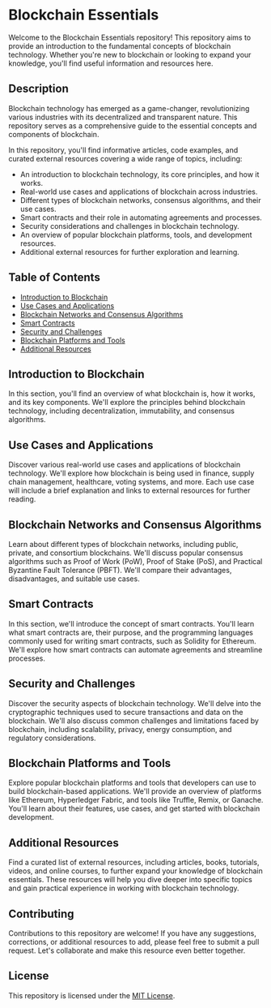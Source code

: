 # Blockchain Essentials

Welcome to the Blockchain Essentials repository! This repository aims to provide an introduction to the fundamental concepts of blockchain technology. Whether you're new to blockchain or looking to expand your knowledge, you'll find useful information and resources here.


## Description

Blockchain technology has emerged as a game-changer, revolutionizing various industries with its decentralized and transparent nature. This repository serves as a comprehensive guide to the essential concepts and components of blockchain.

In this repository, you'll find informative articles, code examples, and curated external resources covering a wide range of topics, including:

- An introduction to blockchain technology, its core principles, and how it works.
- Real-world use cases and applications of blockchain across industries.
- Different types of blockchain networks, consensus algorithms, and their use cases.
- Smart contracts and their role in automating agreements and processes.
- Security considerations and challenges in blockchain technology.
- An overview of popular blockchain platforms, tools, and development resources.
- Additional external resources for further exploration and learning.


## Table of Contents

- [Introduction to Blockchain](#introduction-to-blockchain)
- [Use Cases and Applications](#use-cases-and-applications)
- [Blockchain Networks and Consensus Algorithms](#blockchain-networks-and-consensus-algorithms)
- [Smart Contracts](#smart-contracts)
- [Security and Challenges](#security-and-challenges)
- [Blockchain Platforms and Tools](#blockchain-platforms-and-tools)
- [Additional Resources](#additional-resources)

## Introduction to Blockchain

In this section, you'll find an overview of what blockchain is, how it works, and its key components. We'll explore the principles behind blockchain technology, including decentralization, immutability, and consensus algorithms.

## Use Cases and Applications

Discover various real-world use cases and applications of blockchain technology. We'll explore how blockchain is being used in finance, supply chain management, healthcare, voting systems, and more. Each use case will include a brief explanation and links to external resources for further reading.

## Blockchain Networks and Consensus Algorithms

Learn about different types of blockchain networks, including public, private, and consortium blockchains. We'll discuss popular consensus algorithms such as Proof of Work (PoW), Proof of Stake (PoS), and Practical Byzantine Fault Tolerance (PBFT). We'll compare their advantages, disadvantages, and suitable use cases.

## Smart Contracts

In this section, we'll introduce the concept of smart contracts. You'll learn what smart contracts are, their purpose, and the programming languages commonly used for writing smart contracts, such as Solidity for Ethereum. We'll explore how smart contracts can automate agreements and streamline processes.

## Security and Challenges

Discover the security aspects of blockchain technology. We'll delve into the cryptographic techniques used to secure transactions and data on the blockchain. We'll also discuss common challenges and limitations faced by blockchain, including scalability, privacy, energy consumption, and regulatory considerations.

## Blockchain Platforms and Tools

Explore popular blockchain platforms and tools that developers can use to build blockchain-based applications. We'll provide an overview of platforms like Ethereum, Hyperledger Fabric, and tools like Truffle, Remix, or Ganache. You'll learn about their features, use cases, and get started with blockchain development.

## Additional Resources

Find a curated list of external resources, including articles, books, tutorials, videos, and online courses, to further expand your knowledge of blockchain essentials. These resources will help you dive deeper into specific topics and gain practical experience in working with blockchain technology.

## Contributing

Contributions to this repository are welcome! If you have any suggestions, corrections, or additional resources to add, please feel free to submit a pull request. Let's collaborate and make this resource even better together.

## License

This repository is licensed under the [MIT License](LICENSE).

